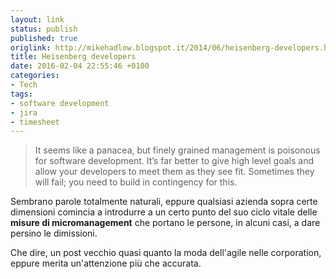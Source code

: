 ```yaml
---
layout: link
status: publish
published: true
origlink: http://mikehadlow.blogspot.it/2014/06/heisenberg-developers.html
title: Heisenberg developers
date: 2016-02-04 22:55:46 +0100
categories:
- Tech
tags:
- software development
- jira
- timesheet
---
```


> It seems like a panacea, but finely grained management is poisonous for software development. It’s far better to give high level goals and allow your developers to meet them as they see fit. Sometimes they will fail; you need to build in contingency for this.

Sembrano parole totalmente naturali, eppure qualsiasi azienda sopra certe dimensioni comincia a introdurre a un certo punto del suo ciclo vitale delle **misure di micromanagement** che portano le persone, in alcuni casi, a dare persino le dimissioni.

Che dire, un post vecchio quasi quanto la moda dell'agile nelle corporation, eppure merita un'attenzione più che accurata.

